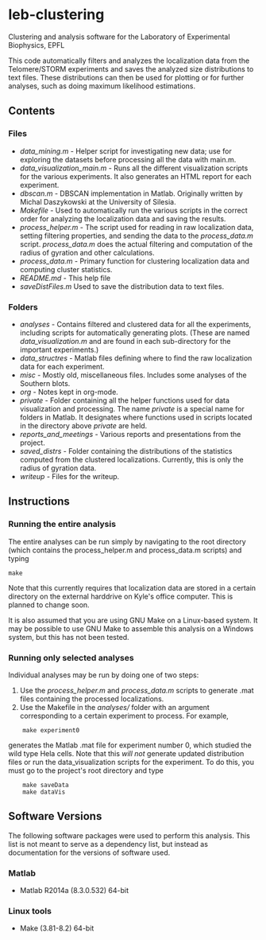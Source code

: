 leb-clustering
==============

Clustering and analysis software for the Laboratory of Experimental
Biophysics, EPFL

This code automatically filters and analyzes the localization data
from the Telomere/STORM experiments and saves the analyzed size
distributions to text files. These distributions can then be used for
plotting or for further analyses, such as doing maximum likelihood
estimations.

## Contents ##
### Files ###
+ *data_mining.m* - Helper script for investigating new data; use for
  exploring the datasets before processing all the data with main.m.
+ *data_visualization_main.m* - Runs all the different visualization
  scripts for the various experiments. It also generates an HTML
  report for each experiment.
+ *dbscan.m* - DBSCAN implementation in Matlab. Originally written by
  Michal Daszykowski at the University of Silesia.
+ *Makefile* - Used to automatically run the various scripts in the
  correct order for analyzing the localization data and saving the
  results.
+ *process\_helper.m* - The script used for reading in raw localization
  data, setting filtering properties, and sending the data to the
  *process\_data.m* script. *process\_data.m* does the actual
  filtering and computation of the radius of gyration and other
  calculations.
+ *process_data.m* - Primary function for clustering localization data
  and computing cluster statistics.
+ *README.md* - This help file
+ *saveDistFiles.m* Used to save the distribution data to text files.

### Folders ###
+ *analyses* - Contains filtered and clustered data for all the
  experiments, including scripts for automatically generating
  plots. (These are named *data_visualization.m* and are found in each
  sub-directory for the important experiments.)
+ *data_structres* - Matlab files defining where to find the raw
  localization data for each experiment.
+ *misc* - Mostly old, miscellaneous files. Includes some analyses of
  the Southern blots.
+ *org* - Notes kept in org-mode.
+ *private* - Folder containing all the helper functions used for data
  visualization and processing. The name _private_ is a special name
  for folders in Matlab. It designates where functions used in scripts
  located in the directory above _private_ are held.
+ *reports\_and\_meetings* - Various reports and presentations from
  the project.
+ *saved_distrs* - Folder containing the distributions of the
  statistics computed from the clustered localizations. Currently,
  this is only the radius of gyration data.
+ *writeup* - Files for the writeup.

## Instructions ##

### Running the entire analysis ###

The entire analyses can be run simply by navigating to the root
directory (which contains the process\_helper.m and process\_data.m
scripts) and typing

	make

Note that this currently requires that localization data are stored in
a certain directory on the external harddrive on Kyle's office
computer. This is planned to change soon.

It is also assumed that you are using GNU Make on a Linux-based
system. It may be possible to use GNU Make to assemble this analysis
on a Windows system, but this has not been tested.

### Running only selected analyses
Individual analyses may be run by doing one of two steps:

1. Use the *process\_helper.m* and *process\_data.m* scripts to
   generate .mat files containing the processed localizations.
2. Use the Makefile in the _analyses/_ folder with an argument
   corresponding to a certain experiment to process. For example,

```
	make experiment0
```

   generates the Matlab .mat file for experiment number 0, which
   studied the wild type Hela cells. Note that this _will not_
   generate updated distribution files or run the data_visualization
   scripts for the experiment. To do this, you must go to the
   project's root directory and type

```
	make saveData
	make dataVis
```

## Software Versions ##

The following software packages were used to perform this
analysis. This list is not meant to serve as a dependency list, but
instead as documentation for the versions of software used.

### Matlab

+ Matlab R2014a (8.3.0.532) 64-bit

### Linux tools

+ Make (3.81-8.2) 64-bit

